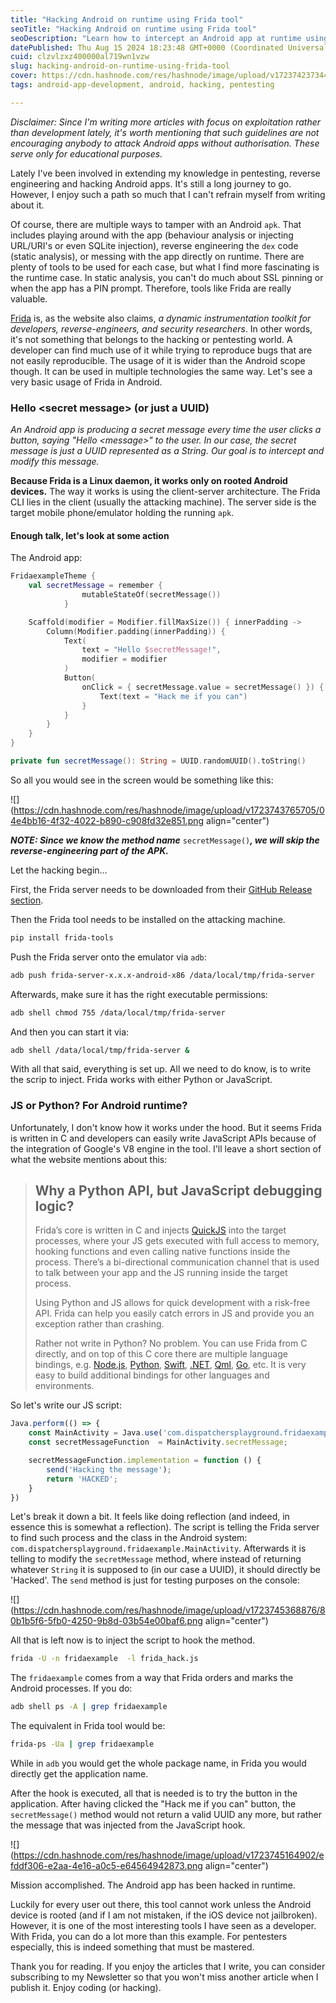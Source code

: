 ```yaml
---
title: "Hacking Android on runtime using Frida tool"
seoTitle: "Hacking Android on runtime using Frida tool"
seoDescription: "Learn how to intercept an Android app at runtime using Frida tool."
datePublished: Thu Aug 15 2024 18:23:48 GMT+0000 (Coordinated Universal Time)
cuid: clzvlzxz400000al719wn1vzw
slug: hacking-android-on-runtime-using-frida-tool
cover: https://cdn.hashnode.com/res/hashnode/image/upload/v1723742373440/40074c6b-95f6-4a25-8f83-716006d25e55.jpeg
tags: android-app-development, android, hacking, pentesting

---
```


*Disclaimer: Since I'm writing more articles with focus on exploitation rather than development lately, it's worth mentioning that such guidelines are not encouraging anybody to attack Android apps without authorisation. These serve only for educational purposes.*

Lately I've been involved in extending my knowledge in pentesting, reverse engineering and hacking Android apps. It's still a long journey to go. However, I enjoy such a path so much that I can't refrain myself from writing about it.

Of course, there are multiple ways to tamper with an Android `apk`. That includes playing around with the app (behaviour analysis or injecting URL/URI's or even SQLite injection), reverse engineering the `dex` code (static analysis), or messing with the app directly on runtime. There are plenty of tools to be used for each case, but what I find more fascinating is the runtime case. In static analysis, you can't do much about SSL pinning or when the app has a PIN prompt. Therefore, tools like Frida are really valuable.

[Frida](https://frida.re/) is, as the website also claims, *a dynamic instrumentation toolkit for developers, reverse-engineers, and security researchers*. In other words, it's not something that belongs to the hacking or pentesting world. A developer can find much use of it while trying to reproduce bugs that are not easily reproducible. The usage of it is wider than the Android scope though. It can be used in multiple technologies the same way. Let's see a very basic usage of Frida in Android.

### Hello &lt;secret message&gt; (or just a UUID)

*An Android app is producing a secret message every time the user clicks a button, saying "Hello &lt;message&gt;" to the user. In our case, the secret message is just a UUID represented as a String. Our goal is to intercept and modify this message.*

**Because Frida is a Linux daemon, it works only on rooted Android devices.** The way it works is using the client-server architecture. The Frida CLI lies in the client (usually the attacking machine). The server side is the target mobile phone/emulator holding the running `apk`.

#### Enough talk, let's look at some action

The Android app:

```kotlin
FridaexampleTheme {
    val secretMessage = remember {
                mutableStateOf(secretMessage())
            }

    Scaffold(modifier = Modifier.fillMaxSize()) { innerPadding ->
        Column(Modifier.padding(innerPadding)) {
            Text(
                text = "Hello $secretMessage!",
                modifier = modifier
            )
            Button(
                onClick = { secretMessage.value = secretMessage() }) {
                    Text(text = "Hack me if you can")
                }
            }
        }
    }
}

private fun secretMessage(): String = UUID.randomUUID().toString()
```

So all you would see in the screen would be something like this:

![](https://cdn.hashnode.com/res/hashnode/image/upload/v1723743765705/04e4bb16-4f32-4022-b890-c908fd32e851.png align="center")

***NOTE: Since we know the method name*** `secretMessage()`***, we will skip the reverse-engineering part of the APK.***

Let the hacking begin...

First, the Frida server needs to be downloaded from their [GitHub Release section](https://github.com/frida/frida/releases).

Then the Frida tool needs to be installed on the attacking machine.

```bash
pip install frida-tools
```

Push the Frida server onto the emulator via `adb`:

```bash
adb push frida-server-x.x.x-android-x86 /data/local/tmp/frida-server
```

Afterwards, make sure it has the right executable permissions:

```bash
adb shell chmod 755 /data/local/tmp/frida-server
```

And then you can start it via:

```bash
adb shell /data/local/tmp/frida-server &
```

With all that said, everything is set up. All we need to do know, is to write the scrip to inject. Frida works with either Python or JavaScript.

### JS or Python? For Android runtime?

Unfortunately, I don't know how it works under the hood. But it seems Frida is written in C and developers can easily write JavaScript APIs because of the integration of Google's V8 engine in the tool. I'll leave a short section of what the website mentions about this:

> ## Why a Python API, but JavaScript debugging logic?
> 
> Frida’s core is written in C and injects [QuickJS](https://bellard.org/quickjs/) into the target processes, where your JS gets executed with full access to memory, hooking functions and even calling native functions inside the process. There’s a bi-directional communication channel that is used to talk between your app and the JS running inside the target process.
> 
> Using Python and JS allows for quick development with a risk-free API. Frida can help you easily catch errors in JS and provide you an exception rather than crashing.
> 
> Rather not write in Python? No problem. You can use Frida from C directly, and on top of this C core there are multiple language bindings, e.g. [Node.js](https://github.com/frida/frida-node), [Python](https://github.com/frida/frida-python), [Swift](https://github.com/frida/frida-swift), [.NET](https://github.com/frida/frida-clr), [Qml](https://github.com/frida/frida-qml), [Go](https://github.com/frida/frida-go), etc. It is very easy to build additional bindings for other languages and environments.

So let's write our JS script:

```javascript
Java.perform(() => {
    const MainActivity = Java.use('com.dispatchersplayground.fridaexample.MainActivity');
    const secretMessageFunction  = MainActivity.secretMessage;

    secretMessageFunction.implementation = function () {
        send('Hacking the message');
        return 'HACKED';
    }
})
```

Let's break it down a bit. It feels like doing reflection (and indeed, in essence this is somewhat a reflection). The script is telling the Frida server to find such process and the class in the Android system: `com.dispatchersplayground.fridaexample.MainActivity`. Afterwards it is telling to modify the `secretMessage` method, where instead of returning whatever `String` it is supposed to (in our case a UUID), it should directly be 'Hacked'. The `send` method is just for testing purposes on the console:

![](https://cdn.hashnode.com/res/hashnode/image/upload/v1723745368876/80b1b5f6-5fb0-4250-9b8d-03b54e00baf6.png align="center")

All that is left now is to inject the script to hook the method.

```bash
frida -U -n fridaexample  -l frida_hack.js
```

The `fridaexample` comes from a way that Frida orders and marks the Android processes. If you do:

```bash
adb shell ps -A | grep fridaexample
```

The equivalent in Frida tool would be:

```bash
frida-ps -Ua | grep fridaexample
```

While in `adb` you would get the whole package name, in Frida you would directly get the application name.

After the hook is executed, all that is needed is to try the button in the application. After having clicked the "Hack me if you can" button, the `secretMessage()` method would not return a valid UUID any more, but rather the message that was injected from the JavaScript hook.

![](https://cdn.hashnode.com/res/hashnode/image/upload/v1723745164902/efddf306-e2aa-4e16-a0c5-e64564942873.png align="center")

Mission accomplished. The Android app has been hacked in runtime.

Luckily for every user out there, this tool cannot work unless the Android device is rooted (and if I am not mistaken, if the iOS device not jailbroken). However, it is one of the most interesting tools I have seen as a developer. With Frida, you can do a lot more than this example. For pentesters especially, this is indeed something that must be mastered.

Thank you for reading. If you enjoy the articles that I write, you can consider subscribing to my Newsletter so that you won't miss another article when I publish it. Enjoy coding (or hacking).